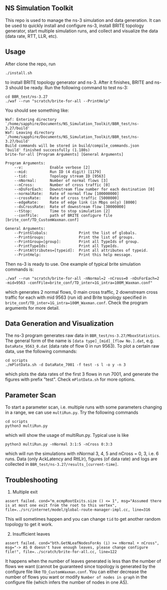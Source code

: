 ## NS Simulation Toolkit
This repo is used to manage the ns-3 simulation and data generation. It can be used to quickly install and configure ns-3, install BRITE topology generator, start multiple simulation runs, and collect and visualize the data (data rate, RTT, LLR, etc).

## Usage
After clone the repo, run

```
./install.sh
```

to install BRITE topology generator and ns-3. After it finishes, BRITE and ns-3 should be ready. Run the following command to test ns-3:

```
cd BBR_test/ns-3.27
./waf --run "scratch/brite-for-all --PrintHelp"
```

You should see something like:

```
Waf: Entering directory `/home/sapphire/Documents/NS_Simulation_Toolkit/BBR_test/ns-3.27/build'
Waf: Leaving directory `/home/sapphire/Documents/NS_Simulation_Toolkit/BBR_test/ns-3.27/build'
Build commands will be stored in build/compile_commands.json
'build' finished successfully (1.180s)
brite-for-all [Program Arguments] [General Arguments]

Program Arguments:
    --v:            Enable verbose [2]
    --mid:          Run ID (4 digit) [1179]
    --tid:          Topology stream ID [9563]
    --nNormal:      Number of normal flows [3]
    --nCross:       Number of cross traffic [0]
    --nDsForEach:   Downstream flow number for each destination [0]
    --normalRate:   Rate of normal flow [100000000]
    --crossRate:    Rate of cross traffic [5000000]
    --edgeRate:     Rate of edge link (in Mbps only) [8000]
    --dsCrossRate:  Rate of downstream flow [30000000]
    --tStop:        Time to stop simulation [2]
    --confFile:     path of BRITE configure file [brite_conf/TD_CustomWaxman.conf]

General Arguments:
    --PrintGlobals:              Print the list of globals.
    --PrintGroups:               Print the list of groups.
    --PrintGroup=[group]:        Print all TypeIds of group.
    --PrintTypeIds:              Print all TypeIds.
    --PrintAttributes=[typeid]:  Print all attributes of typeid.
    --PrintHelp:                 Print this help message.
```
Then ns-3 is ready to use. One example of typical brite simulation commands is:
```
./waf --run "scratch/brite-for-all -nNormal=2 -nCross=0 -nDsForEach=2 -mid=9563 -confFile=brite_conf/TD_inter=1G_intra=100M_Waxman.conf"
```
which generates 2 normal flows, 0 main cross traffic, 2 downstream cross traffic for each with mid 9563 (run id) and Brite topology specified in ```brite_conf/TD_inter=1G_intra=100M_Waxman.conf```. Check the program arguments for more detail.

## Data Generation and Visualization
The ns-3 program generates raw data in ```BBR_test/ns-3.27/MboxStatistics```. The general form of the name is ```[data type]_[mid]_[flow No.].dat```, e.g. ```DataRate_9563_0.dat``` (data rate of flow 0 in run 9563). To plot a certain raw data, use the following commands:
```
cd scripts
./mPlotData.sh -d DataRate_7001 -f test -s l -o y -n 3
```
which plots the data rates of the first 3 flows in run 7001, and generate the figures with prefix "test". Check ```mPlotData.sh``` for more options.

## Parameter Scan
To start a parameter scan, i.e. multiple runs with some parameters changing in a range, we can use ```multiRun.py```. Try the following commands
```
cd scripts
python3 multiRun.py
```
which will show the usage of multiRun.py. Typical use is like
```
python3 multiRun.py -nNormal 3:1:5 -nCross 0:3:3
```
which will run the simulations with nNormal 3, 4, 5 and nCross = 0, 3, i.e. 6 runs. Data (only AckLatency and RttLlr), figures (of data rate) and logs are collected in ```BBR_test/ns-3.27/results_[current-time]```. 

## Troubleshooting
1. Multiple exit

```
assert failed. cond="m_ecmpRootExits.size () <= 1", msg="Assumed there is at most one exit from the root to this vertex", file=../src/internet/model/global-route-manager-impl.cc, line=316
```
This will sometimes happen and you can change ```tid``` to get another random topology to get it work.

2. Insufficient leaves

```
assert failed. cond="bth.GetNLeafNodesForAs (i) >= nNormal + nCross", msg="-> AS 0 doesn't have enough leaves, please change configure file!", file=../scratch/brite-for-all.cc, line=122
```
It happens when the number of leaves generated is less than the number of flows we want (cannot be guaranteed since topology is generated by the configure file like ```TD_CustomWaxman.conf```. You can either decrease the number of flows you want or modify ```Number of nodes in graph``` in the configure file (which infers the number of nodes in one AS).
